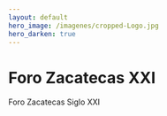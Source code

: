 ```yaml
---
layout: default
hero_image: /imagenes/cropped-Logo.jpg
hero_darken: true
---
```



# Foro Zacatecas XXI
Foro Zacatecas Siglo XXI
